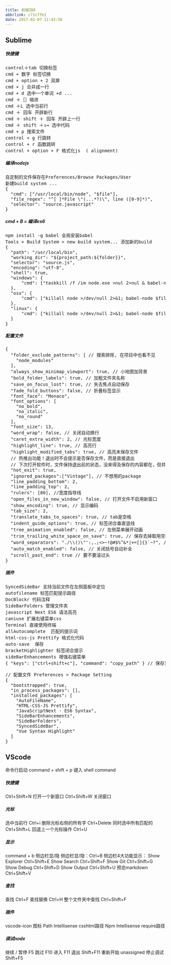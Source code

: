 ```yaml
---
title: 前端IDE
abbrlink: c71cffe1
date: 2017-02-07 11:43:58
---
```


## Sublime
##### 快捷键
<pre>
control＋tab 切换标签
cmd + 数字 标签切换
cmd + option + 2 双屏
cmd + j 合并成一行
cmd + d 选中一个单词 +d ...
cmd ＋［］缩进
cmd ＋L 选中当前行
cmd ＋ 回车 开辟新行
cmd ＋ shift ＋ 回车 开辟上一行
cmd ＋ shift ＋↕️↔️ 选中代码
cmd + p 搜索文件
control + g 行跳转
control + r 函数跳转
control + option + F 格式化js  ( alignment)
</pre>

##### 编译nodejs
<pre>
自定制的文件保存在Preferences/Browse Packages/User
新建build system ...
{
  "cmd": ["/usr/local/bin/node", "$file"],
  "file_regex": "^[ ]*File \"(...*?)\", line ([0-9]*)",
  "selector": "source.javascript"
}
</pre>

##### cmd + B = 编译es6
<pre>
npm install -g babel 全局安装babel
Tools > Build System > new build system... 添加新的build
{
  "path": "/usr/local/bin",
  "working_dir": "${project_path:${folder}}",
  "selector": "source.js",
  "encoding": "utf-8",
  "shell": true,
  "windows": {
      "cmd": ["taskkill /f /im node.exe >nul 2>nul & babel-node $file"]
  },
  "osx": {
      "cmd": ["killall node >/dev/null 2>&1; babel-node $file"]
  },
  "linux": {
      "cmd": ["killall node >/dev/null 2>&1; babel-node $file"]
  }
}
</pre>

##### 配置文件
<pre>
{
  "folder_exclude_patterns": [ // 搜索排除, 在项目中也看不见
    "node_modules"
  ],
  "always_show_minimap_viewport": true, // 小地图加背景
  "bold_folder_labels": true, // 加粗文件夹名称
  "save_on_focus_lost": true, // 失去焦点自动保存
  "fade_fold_buttons": false, // 折叠标签显示
  "font_face": "Monaco",
  "font_options": [
    "no_bold",
    "no_italic",
    "no_round"
  ],
  "font_size": 13,
  "word_wrap": false, // 关闭自动换行
  "caret_extra_width": 2, // 光标宽度
  "highlight_line": true, // 高亮行
  "highlight_modified_tabs": true, // 高亮未保存文件
  // 热推出功能！退出时不会提示是否保存文件，而是直接退出 
  // 下次打开软件时，文件保持退出前的状态，没来得及保存的内容都在，但并没有真实的写在原文件里
  "hot_exit": true,
  "ignored_packages":["Vintage"], // 不想用的package
  "line_padding_bottom": 2,
  "line_padding_top": 2,
  "rulers": [80], //宽度指导线
  "open_files_in_new_window": false, // 打开文件不启用新窗口
  "show_encoding": true, // 显示编码
  "tab_size": 2,
  "translate_tabs_to_spaces": true, // tab是空格
  "indent_guide_options": true, // 标签闭合垂直竖线
  "tree_animation_enabled": false, // 左侧菜单展开动画
  "trim_trailing_white_space_on_save": true, // 保存去掉取用空格
  "word_separators": "./\\()\"':,.;<>~!@#$%^&*|+=[]{}`~?", // 双加选中 -
  "auto_match_enabled": false, // 关闭括号自动补全
  "scroll_past_end": true // 要不要滚过头
}
</pre>

##### 插件
<pre>
SyncedSideBar 支持当前文件在左侧面板中定位
autofilename 标签匹配提示路径
DocBlockr 代码注释 
SideBarFolders 管理文件夹 
javascript Next ES6 语法高亮
caniuse 扩展右键菜单css
Terminal 直接使用终端
allAutocomplete  匹配的提示词 
html-css-js Prettify 格式化代码 
auto-save  保存
bracketHighlighter 标签闭合提示
sideBarEnhancements 增强右键菜单 
{ "keys": ["ctrl+shift+c"], "command": "copy_path" } // 保存当前文件路径

// 配置文件 Preferences > Package Setting
{
  "bootstrapped": true,
  "in_process_packages": [],
  "installed_packages": [
    "AutoFileName",
    "HTML-CSS-JS Prettify",
    "JavaScriptNext - ES6 Syntax",
    "SideBarEnhancements",
    "SideBarFolders",
    "SyncedSideBar",
    "Vue Syntax Highlight"
  ]
}
</pre>


## VScode
命令行启动
command + shift + p 键入 shell command

##### 快捷键
Ctrl+Shift+N 打开一个新窗口
Ctrl+Shift+W 关闭窗口

##### 光标
选中当前行 Ctrl+i
删除光标右侧的所有字 Ctrl+Delete
同时选中所有匹配的 Ctrl+Shift+L
回退上一个光标操作 Ctrl+U

##### 显示
command + b 侧边栏显/隐
侧边栏显/隐：Ctrl+B
侧边栏4大功能显示：
Show Explorer Ctrl+Shift+E
Show Search Ctrl+Shift+F
Show Git Ctrl+Shift+G
Show Debug Ctrl+Shift+D
Show Output Ctrl+Shift+U
预览markdown Ctrl+Shift+V

##### 查找
查找 Ctrl+F
查找替换 Ctrl+H
整个文件夹中查找 Ctrl+Shift+F

##### 插件
vscode-icon 图标
Path Intellisense csshtml路径
Npm Intellisense require路径

##### 调试node
继续 / 暂停 F5
跳过 F10
进入 F11
退出 Shift+F11
重新开始 unassigned
停止调试 Shift+F5
